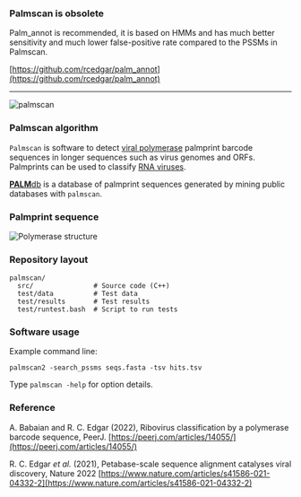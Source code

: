 
### Palmscan is obsolete

Palm_annot is recommended, it is based on HMMs and has much better sensitivity and much lower false-positive rate compared to the PSSMs in Palmscan.

[https://github.com/rcedgar/palm_annot](https://github.com/rcedgar/palm_annot)

________________________

![palmscan](http://drive5.com/images/palmscan_hdr.png)

### Palmscan algorithm

`Palmscan` is software to detect [viral polymerase](https://www.ncbi.nlm.nih.gov/pmc/articles/PMC4711277/) palmprint barcode sequences in longer sequences such as virus genomes and ORFs. Palmprints can be used to classify [RNA viruses](https://en.wikipedia.org/wiki/RNA_virus).

[**PALM**db](https://github.com/rcedgar/palmdb) is a database of palmprint sequences generated by mining public databases with `palmscan`.

### Palmprint sequence

![Polymerase structure](http://drive5.com/images/palm_structure_figure.png)

### Repository layout

```
palmscan/
  src/               # Source code (C++)
  test/data          # Test data
  test/results       # Test results
  test/runtest.bash  # Script to run tests
```

### Software usage

Example command line:

```
palmscan2 -search_pssms seqs.fasta -tsv hits.tsv
```

Type `palmscan -help` for option details.

### Reference

A. Babaian and R. C. Edgar (2022), Ribovirus classification by a polymerase barcode sequence, PeerJ. [https://peerj.com/articles/14055/](https://peerj.com/articles/14055/)

R. C. Edgar _et al._ (2021), Petabase-scale sequence alignment catalyses viral discovery, Nature 2022 [https://www.nature.com/articles/s41586-021-04332-2](https://www.nature.com/articles/s41586-021-04332-2)
